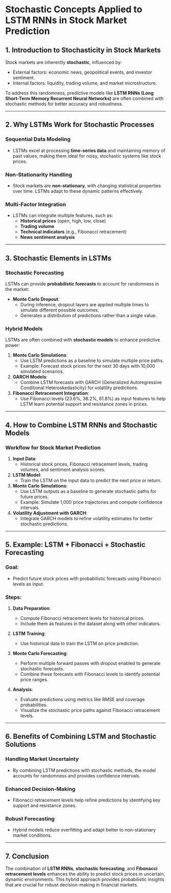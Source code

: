 # Stochastic Concepts Applied to LSTM RNNs in Stock Market Prediction

## 1. Introduction to Stochasticity in Stock Markets
Stock markets are inherently **stochastic**, influenced by:
- External factors: economic news, geopolitical events, and investor sentiment.
- Internal factors: liquidity, trading volume, and market microstructure.

To address this randomness, predictive models like **LSTM RNNs (Long Short-Term Memory Recurrent Neural Networks)** are often combined with stochastic methods for better accuracy and robustness.

---

## 2. Why LSTMs Work for Stochastic Processes
### Sequential Data Modeling
- LSTMs excel at processing **time-series data** and maintaining memory of past values, making them ideal for noisy, stochastic systems like stock prices.

### Non-Stationarity Handling
- Stock markets are **non-stationary**, with changing statistical properties over time. LSTMs adapt to these dynamic patterns effectively.

### Multi-Factor Integration
- LSTMs can integrate multiple features, such as:
  - **Historical prices** (open, high, low, close)
  - **Trading volume**
  - **Technical indicators** (e.g., Fibonacci retracement)
  - **News sentiment analysis**

---

## 3. Stochastic Elements in LSTMs
### Stochastic Forecasting
LSTMs can provide **probabilistic forecasts** to account for randomness in the market:
- **Monte Carlo Dropout**:
  - During inference, dropout layers are applied multiple times to simulate different possible outcomes.
  - Generates a distribution of predictions rather than a single value.
  
### Hybrid Models
LSTMs are often combined with **stochastic models** to enhance predictive power:
1. **Monte Carlo Simulations**:
   - Use LSTM predictions as a baseline to simulate multiple price paths.
   - Example: Forecast stock prices for the next 30 days with 10,000 simulated scenarios.
2. **GARCH Models**:
   - Combine LSTM forecasts with GARCH (Generalized Autoregressive Conditional Heteroskedasticity) for volatility predictions.
3. **Fibonacci Retracement Integration**:
   - Use Fibonacci levels (23.6%, 38.2%, 61.8%) as input features to help LSTM learn potential support and resistance zones in prices.

---

## 4. How to Combine LSTM RNNs and Stochastic Models
### Workflow for Stock Market Prediction
1. **Input Data**:
   - Historical stock prices, Fibonacci retracement levels, trading volumes, and sentiment analysis scores.
2. **LSTM Model**:
   - Train the LSTM on the input data to predict the next price or return.
3. **Monte Carlo Simulations**:
   - Use LSTM outputs as a baseline to generate stochastic paths for future prices.
   - Example: Simulate 1,000 price trajectories and compute confidence intervals.
4. **Volatility Adjustment with GARCH**:
   - Integrate GARCH models to refine volatility estimates for better stochastic predictions.

---

## 5. Example: LSTM + Fibonacci + Stochastic Forecasting
### Goal:
- Predict future stock prices with probabilistic forecasts using Fibonacci levels as input.

### Steps:
1. **Data Preparation**:
   - Compute Fibonacci retracement levels for historical prices.
   - Include them as features in the dataset along with other indicators.

2. **LSTM Training**:
   - Use historical data to train the LSTM on price prediction.

3. **Monte Carlo Forecasting**:
   - Perform multiple forward passes with dropout enabled to generate stochastic forecasts.
   - Combine these forecasts with Fibonacci levels to identify potential price ranges.

4. **Analysis**:
   - Evaluate predictions using metrics like RMSE and coverage probabilities.
   - Visualize the stochastic price paths against Fibonacci retracement levels.

---

## 6. Benefits of Combining LSTM and Stochastic Solutions
### Handling Market Uncertainty
- By combining LSTM predictions with stochastic methods, the model accounts for randomness and provides confidence intervals.

### Enhanced Decision-Making
- Fibonacci retracement levels help refine predictions by identifying key support and resistance zones.

### Robust Forecasting
- Hybrid models reduce overfitting and adapt better to non-stationary market conditions.

---

## 7. Conclusion
The combination of **LSTM RNNs**, **stochastic forecasting**, and **Fibonacci retracement levels** enhances the ability to predict stock prices in uncertain, dynamic environments. This hybrid approach provides probabilistic insights that are crucial for robust decision-making in financial markets.
